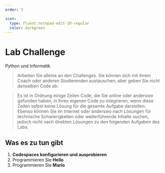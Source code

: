 ```yaml
---
order: 3

icon:
  type: fluent:notepad-edit-20-regular
  color: darkgreen
---
```


# Lab Challenge

Python und Informatik

> Arbeiten Sie alleine an den Challenges. Sie können sich mit ihrem Coach oder anderen Studierenden austauschen, aber geben Sie nicht denselben Code ab. 

> Es ist in Ordnung einige Zeilen Code, die Sie online oder anderswo gefunden haben, in Ihren eigenen Code zu integrieren, wenn diese Zeilen selbst keine Lösung für die gesamte Aufgabe darstellen. Ebenso können Sie im Internet oder anderswo nach Lösungen für technische Schwierigkeiten oder weiterführende Inhalte suchen, jedoch nicht nach direkten Lösungen zu den folgenden Aufgaben des Labs.

## Was es zu tun gibt

1. **Codespaces konfigurieren und ausprobieren**
2. Programmieren Sie **Hello**
3. Programmieren Sie **Mario**

